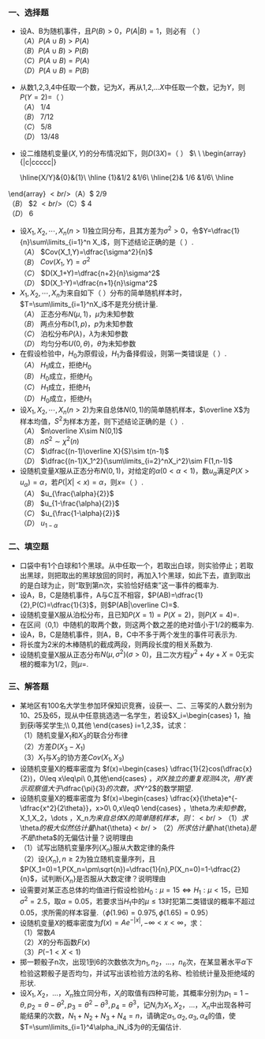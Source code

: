 ### <strong>一、选择题</strong>


 -  设A、B为随机事件，且$P(B)>0，P(A| B)=1$，则必有 （ ）<br />$（A）$$P(A\cup B)>P(A)$<br />$（B）$$P(A\cup B)>P(B)$<br />$（C）$$P(A\cup B)=P(A)$<br />$（D）$$P(A\cup B)=P(B)$ 
-  从数1,2,3,4中任取一个数，记为$X$，再从1,2,...$X$中任取一个数，记为$Y$，则$P(Y=2)=$（ ）<br />$（A）$ $1/4$<br />$（B）$ $7/12$<br />$（C）$ $5/8$<br />$（D）$ $13/48$ 
-  设二维随机变量$(X,Y)$的分布情况如下，则$D(3X)=$（ ） $\\
\\
\begin{array}{|c|ccccc|}

	 \hline{X/Y}&{0}&{1}\\
	\hline {1}&1/2 &1/6\\
	\hline{2}& 1/6 &1/6\\
	\hline
	
\end{array}
$<br />$（A）$ $2/9$<br />$（B）$ $2 $<br />$（C）$ $4$<br />$（D）$ $6$ 
-  设$X_1,X_2,\cdots,X_n(n>1)$独立同分布，且其方差为$\sigma^2>0$，令$Y=\dfrac{1}{n}\sum\limits_{i=1}^n X_i$，则下述结论正确的是（ ）.<br />$（A）$ $Cov(X_1,Y)=\dfrac{\sigma^2}{n}$<br />$（B）$ $Cov(X_1,Y)=\sigma^2$<br />$（C）$ $D(X_1+Y)=\dfrac{n+2}{n}\sigma^2$<br />$（D）$ $D(X_1-Y)=\dfrac{n+1}{n}\sigma^2$ 
-  $X_1,X_2,\cdots,X_n$为来自如下（ ）分布的简单随机样本时，$T=\sum\limits_{i=1}^nX_i$不是充分统计量.<br />$（A）$ 正态分布$N(\mu,1)$，$\mu$为未知参数<br />$（B）$ 两点分布$b(1,p)$，$p$为未知参数<br />$（C）$ 泊松分布$P(\lambda)$，$\lambda$为未知参数<br />$（D）$ 均匀分布$U(0,\theta)$，$\theta$为未知参数 
-  在假设检验中，$H_0$为原假设，$H_1$为备择假设，则第一类错误是（ ）.<br />$（A）$ $H_1$成立，拒绝$H_0$<br />$（B）$ $H_0$成立，拒绝$H_0$<br />$（C）$ $H_1$成立，拒绝$H_1$<br />$（D）$ $H_0$成立，拒绝$H_1$ 
-  设$X_1,X_2,\cdots,X_n(n>2)$为来自总体$N(0,1)$的简单随机样本，$\overline X$为样本均值，$S^2$为样本方差，则下述结论正确的是（ ）.<br />$（A）$ $n\overline X\sim N(0,1)$<br />$（B）$ $nS^2\sim \chi^2(n)$<br />$（C）$ $\dfrac{(n-1)\overline X}{S}\sim t(n-1)$<br />$（D）$ $\dfrac{(n-1)X_1^2}{\sum\limits_{i=2}^nX_i^2}\sim F(1,n-1)$ 
-  设随机变量$X$服从正态分布$N(0,1)$，对给定的$\alpha(0<\alpha<1)$，数$u_{\alpha}$满足$P(X>u_{\alpha})=\alpha$，若$P(|X|<x)=\alpha$，则$x=$（ ）.<br />$（A）$ $u_{\frac{\alpha}{2}}$<br />$（B）$ $u_{1-\frac{\alpha}{2}}$<br />$（C）$ $u_{\frac{1-\alpha}{2}}$<br />$（D）$ $u_{1-\alpha}$ 


 ### <strong>二、填空题</strong>


 - 口袋中有1个白球和1个黑球。从中任取一个，若取出白球，则实验停止；若取出黑球，则把取出的黑球放回的同时，再加入1个黑球，如此下去，直到取出的是白球为止，则“取到第n次，实验恰好结束”这一事件的概率为.
- 设A，B，C是随机事件，A与C互不相容，$P(AB)=\dfrac{1}{2},P(C)=\dfrac{1}{3}$，则$P(AB|\overline C)=$.
- 设随机变量X服从泊松分布，且已知$P(X=1)=P(X=2)$，则$P(X=4)=$.
- 在区间（0,1）中随机的取两个数，则这两个数之差的绝对值小于1/2的概率为.
- 设A，B，C是随机事件，则A，B，C中不多于两个发生的事件可表示为.
- 将长度为2米的木棒随机的截成两段，则两段长度的相关系数为.
- 设随机变量X服从正态分布$N(\mu,\sigma^2)(\sigma>0)$，且二次方程$y^2+4y+X=0$无实根的概率为1/2，则$\mu=$.


 ### <strong>三、解答题</strong>


 -  某地区有100名大学生参加环保知识竞赛，设获一、二、三等奖的人数分别为10、25及65，现从中任意挑选选一名学生，若设$X_i=\begin{cases} 1，抽到获i等奖学生;\\ 0,其他 \end{cases} i=1,2,3$，试求：<br />（1）随机变量$X_1$和$X_3$的联合分布律<br />（2）方差$D(X_3-X_1)$<br />（3）$X_1$与$X_3$的协方差$Cov(X_1,X_3)$ 
-  设随机变量X的概率密度为 $f(x)=\begin{cases} \dfrac{1}{2}cos(\dfrac{x}{2})，0\leq x\leq\pi\\ 0,其他\end{cases} $，对X独立的重复观测4次，用Y表示观察值大于$\dfrac{\pi}{3}$的次数，求$Y^2$的数学期望. 
-  设随机变量X的概率密度为 $f(x)=\begin{cases} \dfrac{x}{\theta}e^{-\dfrac{x^2}{2\theta}}，x>0\\ 0,x\leq0 \end{cases} $，$\theta$为未知参数，$X_1,X_2，\dots ，X_n$为来自总体$X$的简单随机样本，则：<br />（1）求$\theta$的极大似然估计量$\hat{\theta}$<br />（2）所求估计量$\hat{\theta}$是不是$\theta$的无偏估计量？说明理由 
-  （1）试写出随机变量序列$\{X_n\}$服从大数定律的条件<br />（2）设$\{X_n\},n\ge2$为独立随机变量序列，且$P(X_1=0)=1,P(X_n=\pm\sqrt{n})=\dfrac{1}{n},P(X_n=0)=1-\dfrac{2}{n}$，试判断$\{X_n\}$是否服从大数定律？说明理由 
-  设需要对某正态总体的均值进行假设检验$H_0:\mu=15\Leftrightarrow H_1:\mu<15$，已知$\sigma^2=2.5$，取$\alpha=0.05$，若要求当$H_1$中的$\mu\leq13$时犯第二类错误的概率不超过0.05，求所需的样本容量.（$\phi(1.96)=0.975,\phi(1.65)=0.95$） 
-  设随机变量$X$的概率密度为$f(x)=Ae^{-|x|},-\infty<x<\infty$，求：<br />（1）常数$A$<br />（2）$X$的分布函数$F(x)$<br />（3）$P(-1<X<1)$ 
-  掷一颗骰子n次，出现1到6的次数依次为$n_1,n_2，\dots ，n_6$次，在某显著水平$\alpha$下检验这颗骰子是否均匀，并试写出该检验方法的名称、检验统计量及拒绝域的形状. 
-  设$X_1,X_2，\dots ，X_n$独立同分布，$X_i$的取值有四种可能，其概率分别为$p_1=1-\theta,p_2=\theta-\theta^2,p_3=\theta^2-\theta^3,p_4=\theta^3$，记$N_i$为$X_1,X_2，\dots ，X_n$中出现各种可能结果的次数，$N_1+N_2+N_3+N_4=n$，请确定$\alpha_1,\alpha_2,\alpha_3,\alpha_4$的值，使$T=\sum\limits_{i=1}^4\alpha_iN_i$为$\theta$的无偏估计. 
